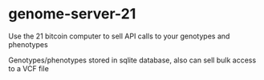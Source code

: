 # genome-server-21

Use the 21 bitcoin computer to sell API calls to your genotypes and phenotypes


Genotypes/phenotypes stored in sqlite database, also can sell bulk access to a VCF file
